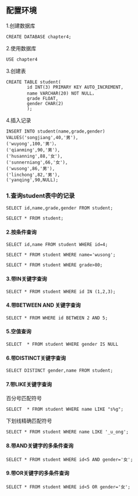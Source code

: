 ## 配置环境
1.创建数据库

```mysql      
CREATE DATABASE chapter4;
```
2.使用数据库

```mysql
USE chapter4
```
3.创建表
```mysql      
CREATE TABLE student(
		id INT(3) PRIMARY KEY AUTO_INCREMENT,
		name VARCHAR(20) NOT NULL，
		grade FLOAT,
		gender CHAR(2)
		);
```
4.插入记录
```mysql      
INSERT INTO student(name,grade,gender)
VALUES('songjiang',40,'男'),
('wuyong',100,'男'），
('qianming',90,'男'),
('husanning',88,'女'),
('sunnerniang',66,'女'),
('wusong',86,'男'),
('linchong',82,'男'),
('yanqing',90,NULL); 
```
### 1.查询student表中的记录

```mysql      
SELECT id,name,grade,gender FROM student;
```
```mysql      
SELECT * FROM student;
```
#### 2.按条件查询

```mysql      
SELECT id,name FROM student WHERE id=4;
```
```mysql      
SELECT * FROM student WHERE name='wusong';
```
```mysql      
SELECT * FROM student WHERE grade>80;
```
#### 3.带IN关键字查询

```mysql      
SELECT * FROM student WHERE id IN (1,2,3);
```
#### 4.带BETWEEN AND 关键字查询

```mysql      
SELECT * FROM WHERE id BETWEEN 2 AND 5;
```
#### 5.空值查询

```mysql      
SELECT  * FROM student WHERE gender IS NULL
```
#### 6.带DISTINCT关键字查询

```mysql      
SELECT DISTINCT gender,name FROM student;
```
#### 7.带LIKE关键字查询
百分号匹配符号

```mysql      
SELECT  * FROM student WHERE name LIKE "s%g";
```
下划线精确匹配符号
```mysql      
SELECT * FROM student WHERE name LIKE '_u_ong';
```
#### 8.带AND关键字的多条件查询

```mysql      
SELECT * FROM student WHERE id<5 AND gender='女'; 
```
#### 9.带OR关键字的多条件查询

```mysql      
SELECT * FROM student WHERE id<5 OR gender='女';
```